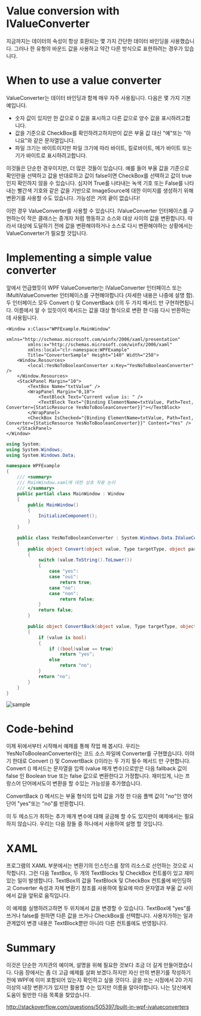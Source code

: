 # Value conversion with IValueConverter


지금까지는 데이터의 속성이 항상 호환되는 몇 가지 간단한 데이터 바인딩을 사용했습니다. 그러나 한 유형의 바운드 값을 사용하고 약간 다른 방식으로 표현하려는 경우가 있습니다.

# When to use a value converter

ValueConverter는 데이터 바인딩과 함께 매우 자주 사용됩니다. 다음은 몇 가지 기본 예입니다.

* 숫자 값이 있지만 한 값으로 0 값을 표시하고 다른 값으로 양수 값을 표시하려고합니다.
* 값을 기준으로 CheckBox를 확인하려고하지만이 값은 부울 값 대신 "예"또는 "아니요"와 같은 문자열입니다.
* 파일 크기는 바이트이지만 파일 크기에 따라 바이트, 킬로바이트, 메가 바이트 또는 기가 바이트로 표시하려고합니다.

이것들은 단순한 경우이지만, 더 많은 것들이 있습니다. 예를 들어 부울 값을 기준으로 확인란을 선택하고 값을 반대로하고 값이 false이면 CheckBox를 선택하고 값이 true인지 확인하지 않을 수 있습니다. 심지어 True를 나타내는 녹색 기호 또는 False를 나타내는 빨간색 기호와 같은 값을 기반으로 ImageSource에 대한 이미지를 생성하기 위해 변환기를 사용할 수도 있습니다. 가능성은 거의 끝이 없습니다!

이런 경우 ValueConverter를 사용할 수 있습니다. IValueConverter 인터페이스를 구현하는이 작은 클래스는 중개자 처럼 행동하고 소스와 대상 사이의 값을 변환합니다. 따라서 대상에 도달하기 전에 값을 변환해야하거나 소스로 다시 변환해야하는 상황에서는 ValueConverter가 필요할 것입니다.

# Implementing a simple value converter

앞에서 언급했듯이 WPF ValueConverter는 IValueConverter 인터페이스 또는 IMultiValueConverter 인터페이스를 구현해야합니다 (자세한 내용은 나중에 설명 함). 두 인터페이스 모두 Convert () 및 ConvertBack ()의 ​​두 가지 메서드 만 구현하면됩니다. 이름에서 알 수 있듯이이 메서드는 값을 대상 형식으로 변환 한 다음 다시 반환하는 데 사용됩니다.

```XAML
<Window x:Class="WPFExample.MainWindow"
        xmlns="http://schemas.microsoft.com/winfx/2006/xaml/presentation"
        xmlns:x="http://schemas.microsoft.com/winfx/2006/xaml"
		xmlns:local="clr-namespace:WPFExample"
        Title="ConverterSample" Height="140" Width="250">
    <Window.Resources>
        <local:YesNoToBooleanConverter x:Key="YesNoToBooleanConverter" />
    </Window.Resources>
    <StackPanel Margin="10">
        <TextBox Name="txtValue" />
        <WrapPanel Margin="0,10">
            <TextBlock Text="Current value is: " />
            <TextBlock Text="{Binding ElementName=txtValue, Path=Text, Converter={StaticResource YesNoToBooleanConverter}}"></TextBlock>
        </WrapPanel>
        <CheckBox IsChecked="{Binding ElementName=txtValue, Path=Text, Converter={StaticResource YesNoToBooleanConverter}}" Content="Yes" />
    </StackPanel>
</Window>
```

```C#
using System;
using System.Windows;
using System.Windows.Data;

namespace WPFExample
{
    /// <summary>
    /// MainWindow.xaml에 대한 상호 작용 논리
    /// </summary>
    public partial class MainWindow : Window
    {
        public MainWindow()
        {
            InitializeComponent();
        }
    }

    public class YesNoToBooleanConverter : System.Windows.Data.IValueConverter
    {
        public object Convert(object value, Type targetType, object parameter, System.Globalization.CultureInfo culture)
        {
            switch (value.ToString().ToLower())
            {
                case "yes":
                case "oui":
                    return true;
                case "no":
                case "non":
                    return false;
            }
            return false;
        }

        public object ConvertBack(object value, Type targetType, object parameter, System.Globalization.CultureInfo culture)
        {
            if (value is bool)
            {
                if ((bool)value == true)
                    return "yes";
                else
                    return "no";
            }
            return "no";
        }
    }
}
```

![sample](https://100.100.15.221/Kerry-cho/WPF-Example/blob/master/DataBinding/IValueConverter/Sample.png)

# Code-behind


이제 뒤에서부터 시작해서 예제를 통해 작업 해 봅시다. 우리는 YesNoToBooleanConverter라는 코드 소스 파일에 Converter를 구현했습니다. 이야기 한대로 Convert () 및 ConvertBack ()이라는 두 가지 필수 메서드 만 구현합니다. Convert () 메서드는 문자열을 입력 (value 매개 변수)으로받은 다음 fallback 값이 false 인 Boolean true 또는 false 값으로 변환한다고 가정합니다. 재미있게, 나는 프랑스어 단어에서도이 변환을 할 수있는 가능성을 추가했습니다.


ConvertBack () 메서드는 부울 형식의 입력 값을 가정 한 다음 폴백 값이 "no"인 영어 단어 "yes"또는 "no"를 반환합니다.

이 두 메소드가 취하는 추가 매개 변수에 대해 궁금해 할 수도 있지만이 예제에서는 필요하지 않습니다. 우리는 다음 장들 중 하나에서 사용하여 설명 할 것입니다.

# XAML

프로그램의 XAML 부분에서는 변환기의 인스턴스를 창의 리소스로 선언하는 것으로 시작합니다. 그런 다음 TextBox, 두 개의 TextBlocks 및 CheckBox 컨트롤이 있고 재미있는 일이 발생합니다. TextBox의 값을 TextBlock 및 CheckBox 컨트롤에 바인딩하고 Converter 속성과 자체 변환기 참조를 사용하여 필요에 따라 문자열과 부울 값 사이에서 값을 앞뒤로 움직입니다.

이 예제를 실행하려고하면 두 위치에서 값을 변경할 수 있습니다. TextBox에 "yes"를 쓰거나 false를 원하면 다른 값을 쓰거나 CheckBox를 선택합니다. 사용자가하는 일과 관계없이 변경 내용은 TextBlock뿐만 아니라 다른 컨트롤에도 반영됩니다.

# Summary

이것은 단순한 가치관의 예이며, 설명을 위해 필요한 것보다 조금 더 길게 만들어졌습니다. 다음 장에서는 좀 더 고급 예제를 살펴 보겠다.하지만 자신 만의 변환기를 작성하기 전에 WPF에 이미 포함되어 있는지 확인하고 싶을 것이다. 글을 쓰는 시점에서 20 가지 이상의 내장 변환기가 있지만 활용할 수는 있지만 이름을 알아야합니다. 나는 당신에게 도움이 될만한 다음 목록을 찾았습니다.

http://stackoverflow.com/questions/505397/built-in-wpf-ivalueconverters

